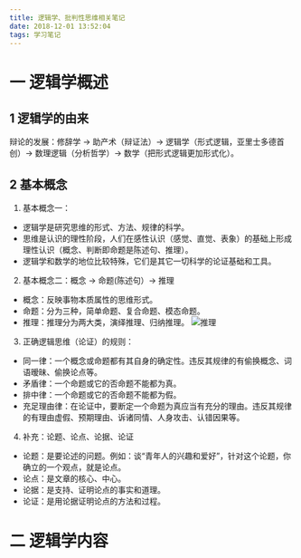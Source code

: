 ```yaml
---
title: 逻辑学、批判性思维相关笔记
date: 2018-12-01 13:52:04
tags: 学习笔记
---
```

# 一 逻辑学概述
## 1 逻辑学的由来
辩论的发展：修辞学 -> 助产术（辩证法）-> 逻辑学（形式逻辑，亚里士多德首创）-> 数理逻辑（分析哲学）-> 数学（把形式逻辑更加形式化）。

## 2 基本概念
1. 基本概念一：
- 逻辑学是研究思维的形式、方法、规律的科学。
- 思维是认识的理性阶段，人们在感性认识（感觉、直觉、表象）的基础上形成理性认识（概念、判断即命题是陈述句、推理）。
- 逻辑学和数学的地位比较特殊，它们是其它一切科学的论证基础和工具。

2. 基本概念二：概念 -> 命题(陈述句）-> 推理
- 概念：反映事物本质属性的思维形式。
- 命题：分为三种，简单命题、复合命题、模态命题。
- 推理：推理分为两大类，演绎推理、归纳推理。
![推理](图1.PNG)

3. 正确逻辑思维（论证）的规则：
- 同一律：一个概念或命题都有其自身的确定性。违反其规律的有偷换概念、词语暧昧、偷换论点等。
- 矛盾律：一个命题或它的否命题不能都为真。
- 排中律：一个命题或它的否命题不能都为假。
- 充足理由律：在论证中，要断定一个命题为真应当有充分的理由。违反其规律的有理由虚假、预期理由、诉诸同情、人身攻击、认错因果等。

4. 补充：论题、论点、论据、论证
- 论题：是要论述的问题。例如：谈“青年人的兴趣和爱好”，针对这个论题，你确立的一个观点，就是论点。
- 论点：是文章的核心、中心。
- 论据：是支持、证明论点的事实和道理。
- 论证：是用论据证明论点的方法和过程。

# 二 逻辑学内容
